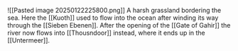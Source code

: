 ![[Pasted image 20250122225800.png]]
A harsh grassland bordering the sea. Here the [[Kuoth]] used to flow into the ocean after winding its way through the [[Sieben Ebenen]]. After the opening of the [[Gate of Gahir]] the river now flows into [[Thousndoor]] instead, where it ends up in the [[Untermeer]].